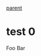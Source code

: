 [parent](0191a6056c4f71f2aca2391a72439eae)

# test 0

Foo Bar

<!-- mtime: 2024-08-31T01:16:23.746Z 2024-08-31 10:16:23 +0900 -->

